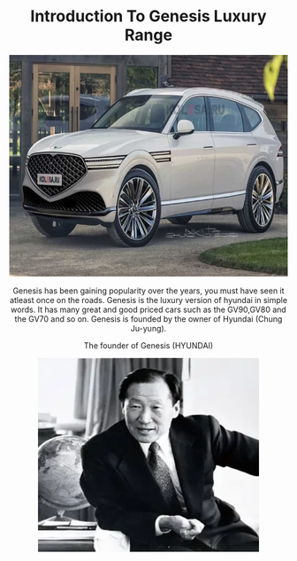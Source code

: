 <!Doctype html>
<html>
<body>
<h1 align="center"> Introduction To Genesis Luxury Range </h1>
<p align="center">
<img src="genesis-gv90.jpg" width="800" height="400" />
</p>
<p align="center">
Genesis has been gaining popularity over the years, you must have seen it atleast once on the roads. Genesis is the luxury version of hyundai in simple words. It has many great and good priced cars such as the GV90,GV80 and the GV70 and so on. Genesis is founded by the owner of Hyundai (Chung Ju-yung).
</P>
    <p align="center"> The founder of Genesis (HYUNDAI) 
  <p align="center">
<img src="hyundai yea.webp" width="400" height="350" />


